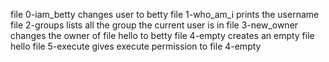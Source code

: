 file 0-iam_betty changes user to betty
file 1-who_am_i prints the username
file 2-groups lists all the group the current user is in
file 3-new_owner changes the owner of file hello to betty
file 4-empty creates an empty file hello
file 5-execute gives execute permission to file 4-empty
